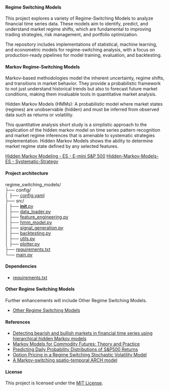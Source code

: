 #### Regime Switching Models
This project explores a variety of Regime-Switching Models to analyze financial time series data. These models aim to identify, predict, and understand market regime shifts, which are fundamental to improving trading strategies, risk management, and portfolio optimization.

The repository includes implementations of statistical, machine learning, and econometric models for regime-switching analysis, with a focus on production-ready pipelines for model training, evaluation, and backtesting.

#### Markov Regime-Switching Models
Markov-based methodologies model the inherent uncertainty, regime shifts, and transitions in market behavior. They provide a probabilistic framework to not just understand historical trends but also to forecast future market conditions, making them invaluable tools in quantitative market analysis.

Hidden Markov Models (HMMs): A probabilistic model where market states (regimes) are unobservable (hidden) and must be inferred from observed data such as returns or volatility.

This quantitative analysis short study is a simplistic approach to the application of the hidden markov model on time series pattern recognition and market regime inferences that is amenable to systematic strategies implementation. Hidden Markov Models shows the ability to determine market regime state defined by any selected features.

[Hidden Markov Modeling - ES - E-mini S&P 500](https://github.com/manuelmusngi/regime_switching_models/blob/main/src/1-Hidden-Markov-Modeling-%20ES%20-%20E-mini%20S%26P%20500.ipynb) 
[Hidden-Markov-Models- ES - Systematic-Strategy](https://github.com/manuelmusngi/regime_switching_models/blob/main/src/2-Hidden-Markov-Models-%20ES%20-%20Systematic-Strategy.ipynb) 

#### Project architecture  

regime_switching_models/\
├── config/\
│   ├── [config.yaml](https://github.com/manuelmusngi/regime_switching_models/blob/main/config/config.yaml)         
├── src/\
│   ├── [__init__.py](https://github.com/manuelmusngi/regime_switching_models/blob/main/src/init.py)          
│   ├── [data_loader.py](https://github.com/manuelmusngi/regime_switching_models/blob/main/src/data_loader.py)        
│   ├── [feature_engineering.py](https://github.com/manuelmusngi/regime_switching_models/blob/main/src/feature_engineering.py)  
│   ├── [hmm_model.py](https://github.com/manuelmusngi/regime_switching_models/blob/main/src/hmm_model.py)          
│   ├── [signal_generation.py](https://github.com/manuelmusngi/regime_switching_models/blob/main/src/signal_generation.py)  
│   ├── [backtesting.py](https://github.com/manuelmusngi/regime_switching_models/blob/main/src/backtesting.py)        
│   ├── [utils.py](https://github.com/manuelmusngi/regime_switching_models/blob/main/src/utils.py)              
│   ├── [plotter.py](https://github.com/manuelmusngi/regime_switching_models/blob/main/src/plotter.py)             
├── [requirements.txt](https://github.com/manuelmusngi/regime_switching_models/blob/main/requirements.txt)          
└── [main.py](https://github.com/manuelmusngi/regime_switching_models/blob/main/main.py)                   


#### Dependencies
  - [requirements.txt](https://github.com/manuelmusngi/hidden-markov-modeling/blob/main/requirements.txt)

#### Other Regime Switching Models

Further enhancements will include Other Regime Switching Models.
- [Other Regime Switching Models](https://github.com/manuelmusngi/regime_switching_models/blob/main/Other%20Regime%20Switching%20Models)

#### References
  - [Detecting bearish and bullish markets in financial time series using hierarchical hidden Markov models](https://github.com/manuelmusngi/regime_switching_models/blob/main/2007.14874v1.pdf)
  - [Markov Models for Commodity Futures: Theory and Practice](https://github.com/manuelmusngi/regime_switching_models/blob/main/ssrn-1138782.pdf)
  - [Predicting Daily Probability Distributions of S&P500 Returns](https://papers.ssrn.com/sol3/papers.cfm?abstract_id=1288468)
  - [Option Pricing in a Regime Switching Stochastic Volatility Model](https://arxiv.org/abs/1707.01237)
  - [A Markov-switching spatio-temporal ARCH model](https://arxiv.org/abs/2310.02630)

#### License
This project is licensed under the [MIT License](https://github.com/manuelmusngi/regime_switching_models/edit/main/LICENSE).


  
  
